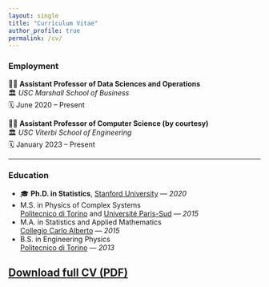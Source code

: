 ```yaml
---
layout: single
title: "Curriculum Vitae"
author_profile: true
permalink: /cv/
---
```


### Employment

🧑‍🏫 **Assistant Professor of Data Sciences and Operations**  
🏛️ *USC Marshall School of Business*  
🗓️ June 2020 – Present

🧑‍🏫 **Assistant Professor of Computer Science (by courtesy)**  
🏛️ *USC Viterbi School of Engineering*  
🗓️ January 2023 – Present

---

### Education 

- 🎓 **Ph.D. in Statistics**, [Stanford University](https://statistics.stanford.edu/) — *2020*
-  M.S. in Physics of Complex Systems<br> [Politecnico di Torino](https://www.polito.it/index.php?lang=en) and [Université Paris-Sud](https://www.universite-paris-saclay.fr/en) — *2015*
-  M.A. in Statistics and Applied Mathematics<br> [Collegio Carlo Alberto](https://www.carloalberto.org/) — *2015*
-  B.S. in Engineering Physics<br> [Politecnico di Torino](https://www.polito.it/index.php?lang=en) — *2013*


## [Download full CV (PDF)](/assets/cv_matteo_sesia.pdf)
